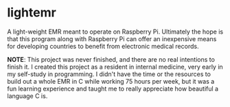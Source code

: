 lightemr
========

A light-weight EMR meant to operate on Raspberry Pi. Ultimately the hope is that this program along with Raspberry Pi can offer an inexpensive means for developing countries to benefit from electronic medical records.

**NOTE**: This project was never finished, and there are no real intentions to finish it. I created this project as a resident in internal medicine, very early in my self-study in programming. I didn't have the time or the resources to build out a whole EMR in C while working 75 hours per week, but it was a fun learning experience and taught me to really appreciate how beautiful a language C is. 
